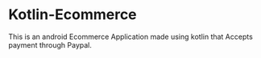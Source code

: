 # Kotlin-Ecommerce
This is an android Ecommerce Application made using kotlin that Accepts payment through Paypal.


